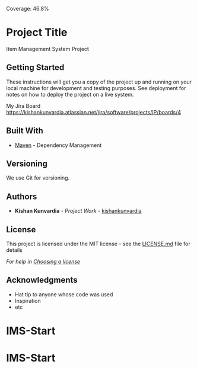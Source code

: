 Coverage: 46.8%
# Project Title

Item Management System Project

## Getting Started

These instructions will get you a copy of the project up and running on your local machine for development and testing purposes. See deployment for notes on how to deploy the project on a live system.

My Jira Board
https://kishankunvardia.atlassian.net/jira/software/projects/IP/boards/4


## Built With

* [Maven](https://maven.apache.org/) - Dependency Management

## Versioning

We use Git for versioning.

## Authors

* **Kishan Kunvardia** - *Project Work* - [kishankunvardia](https://github.com/kishankunvardia)

## License

This project is licensed under the MIT license - see the [LICENSE.md](LICENSE.md) file for details 

*For help in [Choosing a license](https://choosealicense.com/)*

## Acknowledgments

* Hat tip to anyone whose code was used
* Inspiration
* etc
# IMS-Start
# IMS-Start
